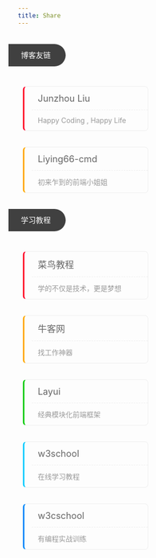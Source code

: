 ```yaml
---
title: Share
---
```


<div class="page-friends page-common">
<div class="link-title wow rollIn animated" style="visibility: visible; animation-name: rollIn;">博客友链</div>
<ul class="readers-list clearfix">

<li class="wow slideInUp animated" style="visibility: visible; animation-name: slideInUp;"><a rel="colleague" title="Happy Coding , Happy Life" target="_blank" href="https://liujunzhou.top/"><div>Junzhou Liu</div><div>Happy Coding , Happy Life</div></a></li>

<li class="wow slideInUp animated" style="visibility: visible; animation-name: slideInUp;"><a rel="colleague" title="where there is a will,there is a way" target="_blank" href="https://liying66-cmd.vercel.app"><div>Liying66-cmd</div><div>初来乍到的前端小姐姐</div></a></li>

</ul>

<div class="link-title wow rollIn animated" style="visibility: visible; animation-name: rollIn;">学习教程</div>
<ul class="readers-list clearfix">

<li class="wow slideInUp animated" style="visibility: visible; animation-name: slideInUp;"><a rel="" title="学的不仅是技术，更是梦想" target="_blank" href="http://www.runoob.com/"><div>菜鸟教程</div><div>学的不仅是技术，更是梦想</div></a></li>

<li class="wow slideInUp animated" style="visibility: visible; animation-name: slideInUp;"><a rel="" title="找工作神器" target="_blank" href="https://www.nowcoder.com/"><div>牛客网</div><div>找工作神器</div></a></li>

<li class="wow slideInUp animated" style="visibility: visible; animation-name: slideInUp;"><a rel="" title="经典模块化前端框架" target="_blank" href="http://www.layui.com/"><div>Layui</div><div>经典模块化前端框架</div></a></li>

<li class="wow slideInUp animated" style="visibility: visible; animation-name: slideInUp;"><a rel="" title="在线学习教程" target="_blank" href="http://www.w3school.com.cn/"><div>w3school</div><div>在线学习教程</div></a></li>

<li class="wow slideInUp animated" style="visibility: visible; animation-name: slideInUp;"><a rel="" title="有编程实战训练" target="_blank" href="https://www.w3cschool.cn/"><div>w3cschool</div><div>有编程实战训练</div></a></li>

</ul>

</div>

<style>
    .clearfix {zoom:1;}
    .clearfix:after {content:'.';display:block;visibility:hidden;height:0;clear:both;}
    .readers-list {list-style:none;}
    .readers-list *{margin:0;padding:0;}
    .readers-list li{position:relative;float:left;margin-top:20px!important;padding:0 10px;}
    .readers-list li a{display:block;border:1px solid #eee;border-left: 3px solid #FF002B;border-radius:7px;padding-left:15px;transition:all .3s;color: white;}
    .readers-list li:nth-of-type(6n+1) a{border-left-color:#FF002B;}
    .readers-list li:nth-of-type(6n+2) a{border-left-color:#FFA900;}
    .readers-list li:nth-of-type(6n+3) a{border-left-color:#00CC00;}
    .readers-list li:nth-of-type(6n+4) a{border-left-color:#00CCFF;}
    .readers-list li:nth-of-type(6n+5) a{border-left-color:#0089FA;}
    .readers-list li:nth-of-type(6n+6) a{border-left-color:#404040;}
    .readers-list li a div{padding:12px;white-space:nowrap;overflow:hidden;text-overflow:ellipsis;color:#999;}
    .readers-list li a div:first-child{border-bottom:1px dashed #eee;font-size:1.3em;color:#666;}
    .readers-list li a:hover {
	-webkit-transform: translateY(-6px);
	transform: translateY(-6px);
	box-shadow: 0 26px 40px -24px rgba(0,0,0,0.3);
}
    .link-title {
	position: relative;
	left: -19px;
	display: inline-block;
	margin: 20px 0;
	font-size: 15px;
	padding: 0 30px 0 25px;
	height: 45px;
	line-height: 45px;
	border-radius: 0 35px 35px 0;
	background: #404040;
	color: #fff;
    }
    @media(min-width:768px){
        .readers-list li{width:50%;}
    }
    @media(max-width:767px){
        .readers-list li{width:100%;}
    }

    .page-common ul li, .page-common ol li {
        margin-bottom: 12px;
    }
    .page-friends ul {
        padding: 0;
        margin: 0;
    }
</style>